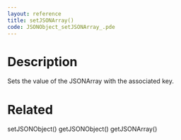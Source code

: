 ```yaml
---
layout: reference
title: setJSONArray()
code: JSONObject_setJSONArray_.pde
---
```


# Description

Sets the value of the JSONArray with the associated key.

# Related

setJSONObject()
getJSONObject()
getJSONArray()
